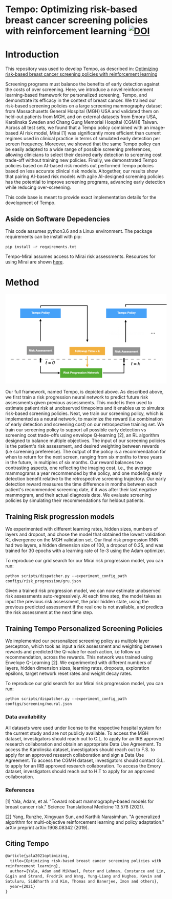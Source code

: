 # Tempo: Optimizing risk-based breast cancer screening policies with reinforcement learning  [![DOI](https://zenodo.org/badge/419388269.svg)](https://zenodo.org/badge/latestdoi/419388269)

# Introduction
This repository was used to develop Tempo, as described in: [Optimizing risk-based breast cancer screening policies with reinforcement learning](https://www.nature.com/articles/s41591-021-01599-w)

Screening programs must balance the benefits of early detection against the costs of over screening. Here, we introduce a novel reinforcement learning-based framework for personalized screening, Tempo, and demonstrate its efficacy in the context of breast cancer. We trained our risk-based screening policies on a large screening mammography dataset from Massachusetts General Hospital (MGH) USA and validated them on held-out patients from MGH, and on external datasets from Emory USA, Karolinska Sweden and Chang Gung Memorial Hospital (CGMH) Taiwan. Across all test sets, we found that a Tempo policy combined with an image-based AI risk model, Mirai [1] was significantly more efficient than current regimes used in clinical practice in terms of simulated early detection per screen frequency. Moreover, we showed that the same Tempo policy can be easily adapted to a wide range of possible screening preferences, allowing clinicians to select their desired early detection to screening cost trade-off without training new policies. Finally, we demonstrated Tempo policies based on AI-based risk models out performed Tempo policies based on less accurate clinical risk models. Altogether, our results show that pairing AI-based risk models with agile AI-designed screening policies has the potential to improve screening programs,  advancing early detection while reducing over-screening.

This code base is meant to provide exact implementation details for the development of Tempo.

## Aside on Software Depedencies
This code assumes python3.6 and a Linux environment.
The package requirements can be install with pip:

`pip install -r requirements.txt`

Tempo-Mirai assumes access to Mirai risk assessments. Resources for using Mirai are shown [here](https://github.com/yala/mirai).

# Method
![method](figure2.png)

Our full framework, named Tempo, is depicted above.  As described above, we first train a risk progression neural network to predict future risk assessments given previous assessments. This model is then used to estimate patient risk at unobserved timepoints and it enables us to simulate risk-based screening policies. Next, we train our screening policy, which is implemented as a neural network, to maximize the reward (i.e combination of early detection and screening cost) on our retrospective training set. We train our screening policy to support all possible early detection vs screening cost trade-offs using envelope Q-learning [2], an RL algorithm designed to balance multiple objectives. The input of our screening policies is the patient's risk assessment, and desired weighting between rewards (i.e screening preference). The output of the policy is a recommendation for when to return for the next screen, ranging from six months to three years in the future, in multiples of six months. Our reward balances two contrasting aspects, one reflecting the imaging cost, i.e., the average mammograms a year recommended by the policy, and one modeling early detection benefit relative to the retrospective screening trajectory. Our early detection reward measures the time difference in months between each patient's recommended screening date, if it was after their last negative mammogram, and their actual diagnosis date. We evaluate screening policies by simulating their recommendations for heldout patients.

## Training Risk progression models
We experimented with different learning rates, hidden sizes, numbers of layers and dropout, and chose the model that obtained the lowest validation KL divergence on the MGH validation set. Our final risk progression RNN had two layers, a hidden dimension size of 100, a dropout of 0.25, and was trained for 30 epochs with a learning rate of 1e-3 using the Adam optimizer.

To reproduce our grid search for our Mirai risk progression model, you can run:
```
python scripts/dispatcher.py --experiment_config_path configs/risk_progression/gru.json
```

Given a trained risk progression model, we can now estimate unobserved risk assessments auto-regressively. At each time step, the model takes as input the previous risk assessment, the prior hidden state, using the previous predicted assessment if the real one is not available, and predicts the risk assessment at the next time step.

## Training Tempo Personalized Screening Policies

We implemented our personalized screening policy as multiple layer perceptron, which took as input a risk assessment and weighting between rewards and predicted the Q-value for each action, i.e follow up recommendation, across the rewards. This network was trained using Envelope Q-Learning [2]. We experimented with different numbers of layers, hidden dimension sizes, learning rates, dropouts, exploration epsilons, target network reset rates and weight decay rates.

To reproduce our grid search for our Mirai risk progression model, you can run:
```
python scripts/dispatcher.py --experiment_config_path configs/screening/neural.json
```


### Data availability
All datasets were used under license to the respective hospital system for the current study and are not publicly available. To access the MGH dataset, investigators should reach out to C.L. to apply for an IRB approved research collaboration and obtain an appropriate Data Use Agreement. To access the Karolinska dataset, investigators should reach out to F.S. to apply for an approved research collaboration and sign a Data Use Agreement. To access the CGMH dataset, investigators should contact G.L. to apply for an IRB approved research collaboration. To access the Emory dataset, investigators should reach out to H.T to apply for an approved collaboration.


### References
[1] Yala, Adam, et al. "Toward robust mammography-based models for breast cancer risk." Science Translational Medicine 13.578 (2021).


[2] Yang, Runzhe, Xingyuan Sun, and Karthik Narasimhan. "A generalized algorithm for multi-objective reinforcement learning and policy adaptation." arXiv preprint arXiv:1908.08342 (2019).

## Citing Tempo
```
@article{yala2021optimizing,
  title={Optimizing risk-based breast cancer screening policies with reinforcement learning},
  author={Yala, Adam and Mikhael, Peter and Lehman, Constance and Lin, Gigin and Strand, Fredrik and Wang, Yung-Liang and Hughes, Kevin and Satuluru, Siddharth and Kim, Thomas and Banerjee, Imon and others},
  year={2021}
}
```
